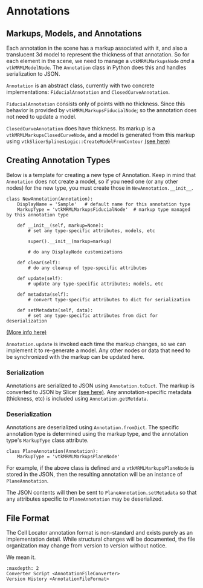 # Annotations

## Markups, Models, and Annotations

Each annotation in the scene has a markup associated with it, and also a translucent 3d
model to represent the thickness of that annotation. So for each element in the scene,
we need to manage a `vtkMRMLMarkupsNode` *and* a `vtkMRMLModelNode`. The
`Annotation` class in Python does this and handles serialization to JSON.

`Annotation` is an abstract class, currently with two concrete implementations:
`FiducialAnnotation` and `ClosedCurveAnnotation`.

`FiducialAnnotation` consists only of points with no thickness. Since this behavior is
provided by `vtkMRMLMarkupsFiducialNode`; so the annotation does not need to update a
model.

`ClosedCurveAnnotation` does have thickness. Its markup is a
`vtkMRMLMarkupsClosedCurveNode`, and a model is generated from this markup using
`vtkSlicerSplinesLogic::CreateModelFromContour` [(see here)][create-model-from-contour]

[create-model-from-contour]: https://github.com/BICCN/cell-locator/blob/master/Modules/Loadable/Splines/Logic/vtkSlicerSplinesLogic.cxx#L68-L142

## Creating Annotation Types

Below is a template for creating a new type of Annotation. Keep in mind that
`Annotation` does not create a model, so if you need one (or any other nodes) for the
new type, you must create those in `NewAnnotation.__init__`.

```python3
class NewAnnotation(Annotation):
    DisplayName = 'Sample'   # default name for this annotation type
    MarkupType = 'vtkMRMLMarkupsFiducialNode'  # markup type managed by this annotation type
    
    def __init__(self, markup=None):
        # set any type-specific attributes, models, etc
    
        super().__init__(markup=markup)
    
        # do any DisplayNode customizations
    
    def clear(self):
        # do any cleanup of type-specific attributes
    
    def update(self):
        # update any type-specific attributes; models, etc
    
    def metadata(self):
        # convert type-specific attributes to dict for serialization
    
    def setMetadata(self, data):
        # set any type-specific attributes from dict for deserialization
```

[(More info here)][pull169]

[pull169]: https://github.com/BICCN/cell-locator/pull/169

`Annotation.update` is invoked each time the markup changes, so we can implement it to
re-generate a model. Any other nodes or data that need to be synchronized with the
markup can be updated here.

### Serialization

Annotations are serialized to JSON using `Annotation.toDict`. The markup is converted
to JSON by Slicer [(see here)][slicer-markups]. Any annotation-specific metadata (thickness, etc) is
included using `Annotation.getMetdata`.

[slicer-markups]: https://slicer.readthedocs.io/en/latest/developer_guide/modules/markups.html

### Deserialization

Annotations are deserialized using `Annotation.fromDict`. The specific annotation
type is determined using the markup type, and the annotation type's `MarkupType`
class attribute.

```python3
class PlaneAnnotation(Annotation):
    MarkupType = 'vtkMRMLMarkupsPlaneNode'
```

For example, if the above class is defined and a `vtkMRMLMarkupsPlaneNode` is stored
in the JSON, then the resulting annotation will be an instance of `PlaneAnnotation`.

The JSON contents will then be sent to `PlaneAnnotation.setMetadata` so that any
attributes specific to `PlaneAnnotation` may be deserialized.

## File Format

The Cell Locator annotation format is non-standard and exists purely as an
implementation detail. While structural changes will be documented, the file
organization may change from version to version without notice.

We mean it.

```{toctree}
:maxdepth: 2
Converter Script <AnnotationFileConverter>
Version History <AnnotationFileFormat>
```
